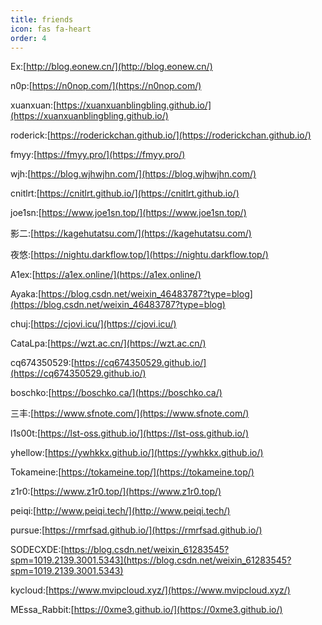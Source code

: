 ```yaml
---
title: friends
icon: fas fa-heart
order: 4
---
```


Ex:[http://blog.eonew.cn/](http://blog.eonew.cn/)

n0p:[https://n0nop.com/](https://n0nop.com/)

xuanxuan:[https://xuanxuanblingbling.github.io/](https://xuanxuanblingbling.github.io/)

roderick:[https://roderickchan.github.io/](https://roderickchan.github.io/)

fmyy:[https://fmyy.pro/](https://fmyy.pro/)

wjh:[https://blog.wjhwjhn.com/](https://blog.wjhwjhn.com/)

cnitlrt:[https://cnitlrt.github.io/](https://cnitlrt.github.io/)

joe1sn:[https://www.joe1sn.top/](https://www.joe1sn.top/)

影二:[https://kagehutatsu.com/](https://kagehutatsu.com/)

夜悠:[https://nightu.darkflow.top/](https://nightu.darkflow.top/)

A1ex:[https://a1ex.online/](https://a1ex.online/)

Ayaka:[https://blog.csdn.net/weixin_46483787?type=blog](https://blog.csdn.net/weixin_46483787?type=blog)

chuj:[https://cjovi.icu/](https://cjovi.icu/)

CataLpa:[https://wzt.ac.cn/](https://wzt.ac.cn/)

cq674350529:[https://cq674350529.github.io/](https://cq674350529.github.io/)

boschko:[https://boschko.ca/](https://boschko.ca/)

三丰:[https://www.sfnote.com/](https://www.sfnote.com/)

l1s00t:[https://lst-oss.github.io/](https://lst-oss.github.io/)

yhellow:[https://ywhkkx.github.io/](https://ywhkkx.github.io/)

Tokameine:[https://tokameine.top/](https://tokameine.top/)

z1r0:[https://www.z1r0.top/](https://www.z1r0.top/)

peiqi:[http://www.peiqi.tech/](http://www.peiqi.tech/)

pursue:[https://rmrfsad.github.io/](https://rmrfsad.github.io/)

SODECXDE:[https://blog.csdn.net/weixin_61283545?spm=1019.2139.3001.5343](https://blog.csdn.net/weixin_61283545?spm=1019.2139.3001.5343)

kycloud:[https://www.mvipcloud.xyz/](https://www.mvipcloud.xyz/)

MEssa_Rabbit:[https://0xme3.github.io/](https://0xme3.github.io/)